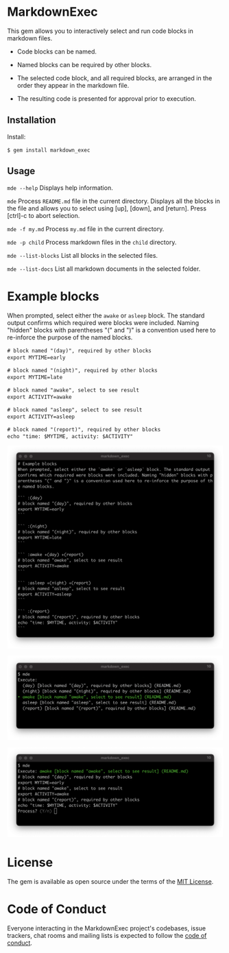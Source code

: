 # MarkdownExec

This gem allows you to interactively select and run code blocks in markdown files.

* Code blocks can be named.

* Named blocks can be required by other blocks.

* The selected code block, and all required blocks, are arranged in the order they appear in the markdown file.

* The resulting code is presented for approval prior to execution.

## Installation

Install:

    $ gem install markdown_exec

## Usage

`mde --help`
Displays help information.

`mde`
Process `README.md` file in the current directory. Displays all the blocks in the file and allows you to select using [up], [down], and [return]. Press [ctrl]-c to abort selection.

`mde -f my.md`
Process `my.md` file in the current directory.

`mde -p child`
Process markdown files in the `child` directory.

`mde --list-blocks`
List all blocks in the selected files.

`mde --list-docs`
List all markdown documents in the selected folder.

# Example blocks

When prompted, select either the `awake` or `asleep` block. The standard output confirms which required were blocks were included. Naming "hidden" blocks with parentheses "(" and ")" is a convention used here to re-inforce the purpose of the named blocks.

``` :(day)
# block named "(day)", required by other blocks
export MYTIME=early
```

``` :(night)
# block named "(night)", required by other blocks
export MYTIME=late
```

``` :awake +(day) +(report)
# block named "awake", select to see result
export ACTIVITY=awake
```

``` :asleep +(night) +(report)
# block named "asleep", select to see result
export ACTIVITY=asleep
```

``` :(report)
# block named "(report)", required by other blocks
echo "time: $MYTIME, activity: $ACTIVITY"
```

![Sample blocks](/assets/blocks.png)

![Selecting a block](/assets/select.png)

![Approving code](/assets/approve.png)

# License

The gem is available as open source under the terms of the [MIT License](https://opensource.org/licenses/MIT).

# Code of Conduct

Everyone interacting in the MarkdownExec project's codebases, issue trackers, chat rooms and mailing lists is expected to follow the [code of conduct](https://github.com/[USERNAME]/markdown_exec/blob/master/CODE_OF_CONDUCT.md).
